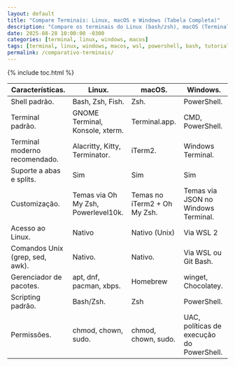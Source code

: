 ```yaml
---
layout: default
title: "Compare Terminais: Linux, macOS e Windows (Tabela Completa)"
description: "Compare os terminais do Linux (bash/zsh), macOS (Terminal/iTerm) e Windows (CMD, PowerShell, WSL). Tabela clara para sysadmins e devs multiplataforma."
date: 2025-08-28 10:00:00 -0300
categories: [terminal, linux, windows, macos]
tags: [terminal, linux, windows, macos, wsl, powershell, bash, tutorial]
permalink: /comparativo-terminais/
---
```





{% include toc.html %}


<section class="post-content">


<table class="evergreen-table">
  <thead>
    <tr>
      <th>Características.</th>
      <th>Linux.</th>
      <th>macOS.</th>
      <th>Windows.</th>
    </tr>
  </thead>
  <tbody>
    <tr>
      <td data-label="Característica">Shell padrão.</td>
      <td data-label="Linux">Bash, Zsh, Fish.</td>
      <td data-label="macOS">Zsh.</td>
      <td data-label="Windows">PowerShell.</td>
    </tr>
    <tr>
      <td data-label="Característica">Terminal padrão.</td>
      <td data-label="Linux">GNOME Terminal, Konsole, xterm.</td>
      <td data-label="macOS">Terminal.app.</td>
      <td data-label="Windows">CMD, PowerShell.</td>
    </tr>
    <tr>
      <td data-label="Característica">Terminal moderno recomendado.</td>
      <td data-label="Linux">Alacritty, Kitty, Terminator.</td>
      <td data-label="macOS">iTerm2.</td>
      <td data-label="Windows">Windows Terminal.</td>
    </tr>
    <tr>
      <td data-label="Característica">Suporte a abas e splits.</td>
      <td data-label="Linux">Sim</td>
      <td data-label="macOS">Sim</td>
      <td data-label="Windows">Sim</td>
    </tr>
    <tr>
      <td data-label="Característica">Customização.</td>
      <td data-label="Linux">Temas via Oh My Zsh, Powerlevel10k.</td>
      <td data-label="macOS">Temas no iTerm2 + Oh My Zsh.</td>
      <td data-label="Windows">Temas via JSON no Windows Terminal.</td>
    </tr>
    <tr>
      <td data-label="Característica">Acesso ao Linux.</td>
      <td data-label="Linux">Nativo</td>
      <td data-label="macOS">Nativo (Unix)</td>
      <td data-label="Windows">Via WSL 2</td>
    </tr>
    <tr>
      <td data-label="Característica">Comandos Unix (grep, sed, awk).</td>
      <td data-label="Linux">Nativo.</td>
      <td data-label="macOS">Nativo.</td>
      <td data-label="Windows">Via WSL ou Git Bash.</td>
    </tr>
    <tr>
      <td data-label="Característica">Gerenciador de pacotes.</td>
      <td data-label="Linux">apt, dnf, pacman, xbps.</td>
      <td data-label="macOS">Homebrew</td>
      <td data-label="Windows">winget, Chocolatey.</td>
    </tr>
    <tr>
      <td data-label="Característica">Scripting padrão.</td>
      <td data-label="Linux">Bash/Zsh.</td>
      <td data-label="macOS">Zsh</td>
      <td data-label="Windows">PowerShell.</td>
    </tr>
    <tr>
      <td data-label="Característica">Permissões.</td>
      <td data-label="Linux">chmod, chown, sudo.</td>
      <td data-label="macOS">chmod, chown, sudo.</td>
      <td data-label="Windows">UAC, políticas de execução do PowerShell.</td>
    </tr>
  </tbody>
</table>


</section>



